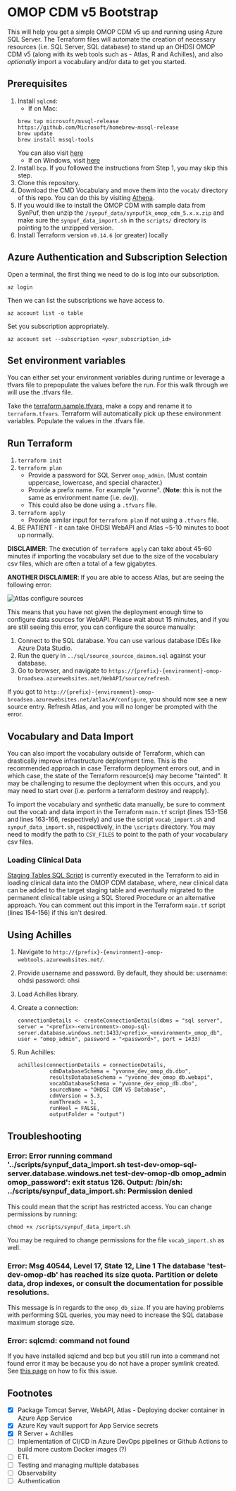 # OMOP CDM v5 Bootstrap

This will help you get a simple OMOP CDM v5 up and running using Azure SQL Server. The Terraform files will automate the creation of necessary resources (i.e. SQL Server, SQL database) to stand up an OHDSI OMOP CDM v5 (along with its web tools such as - Atlas, R and Achilles), and also _optionally_ import a vocabulary and/or data to get you started.

## Prerequisites

1. Install `sqlcmd`:
    - If on Mac:
    ```
    brew tap microsoft/mssql-release https://github.com/Microsoft/homebrew-mssql-release
    brew update
    brew install mssql-tools
    ```
    You can also visit [here](https://docs.microsoft.com/en-us/sql/linux/sql-server-linux-setup-tools?view=sql-server-ver15#macos)
    - If on Windows, visit [here](https://docs.microsoft.com/en-us/sql/tools/sqlcmd-utility?view=sql-server-ver15)
2. Install `bcp`. If you followed the instructions from Step 1, you may skip this step.
3. Clone this repository.
4. Download the CMD Vocabulary and move them into the `vocab/` directory of this repo. You can do this by visiting [Athena](https://athena.ohdsi.org/).
5. If you would like to install the OMOP CDM with sample data from SynPuf, then unzip the `/synpuf_data/synpuf1k_omop_cdm_5.x.x.zip` and make sure the `synpuf_data_import.sh` in the `scripts/` directory is pointing to the unzipped version.
6. Install Terraform version `v0.14.6` (or greater) locally

## Azure Authentication and Subscription Selection

Open a terminal, the first thing we need to do is log into our subscription.

```
az login
```
Then we can list the subscriptions we have access to.
```
az account list -o table
```

Set you subscription appropriately.
```
az account set --subscription <your_subscription_id>
```

## Set environment variables

You can either set your environment variables during runtime or leverage a tfvars file to prepopulate the values before the run. For this walk through we will use the
.tfvars file.

Take the [terraform.sample.tfvars](terraform/terraform.sample.tfvars), make a copy and rename it to `terraform.tfvars`. Terraform will automatically pick up these environment variables. Populate the values in the .tfvars file.

## Run Terraform

1. `terraform init`
2. `terraform plan`
    - Provide a password for SQL Server `omop_admin`. (Must contain uppercase, lowercase, and special character.)
    - Provide a prefix name. For example "yvonne". (**Note**: this is not the same as environment name (i.e. `dev`)).
    - This could also be done using a `.tfvars` file.
3. `terraform apply`
    - Provide similar input for `terraform plan` if not using a `.tfvars` file.
4. BE PATIENT - it can take OHDSI WebAPI and Atlas ~5-10 minutes to boot up normally.

**DISCLAIMER**: The execution of `terraform apply` can take about 45-60 minutes if importing the vocabulary set due to the size of the vocabulary csv files, which are often a total of a few gigabytes.

**ANOTHER DISCLAIMER**: If you are able to access Atlas, but are seeing the following error:

![Atlas configure sources](./docs/assets/atlas_config.png)

This means that you have not given the deployment enough time to configure data sources for WebAPI. Please wait about 15 minutes, and if you are still seeing this error, you can configure the source manually:

1. Connect to the SQL database. You can use various database IDEs like Azure Data Studio.
2. Run the query in `../sql/source_sourcce_daimon.sql` against your database.
3. Go to browser, and navigate to `https://{prefix}-{environment}-omop-broadsea.azurewebsites.net/WebAPI/source/refresh`.

If you got to `http://{prefix}-{environment}-omop-broadsea.azurewebsites.net/atlas/#/configure`, you should now see a new source entry. Refresh Atlas, and you will no longer be prompted with the error.

## Vocabulary and Data Import

You can also import the vocabulary outside of Terraform, which can drastically improve infrastructure deployment time. This is the recommended approach in case Terraform deployment errors out, and in which case, the state of the Terraform resource(s) may become "tainted". It may be challenging to resume the deployment when this occurs, and you may need to start over (i.e. perform a terraform destroy and reapply).

To import the vocabulary and synthetic data manually, be sure to comment out the vocab and data import in the Terraform `main.tf` script (lines 153-156 and lines 163-166, respectively) and use the script `vocab_import.sh` and `synpuf_data_import.sh`, respectively, in the `\scripts` directory. You may need to modify the path to `CSV_FILES` to point to the path of your vocabulary csv files.

### Loading Clinical Data 

[Staging Tables SQL Script](./sql/OMOP_CDM_sql_server_staging_ddl_indexes.sql) is currently executed in the Terraform to aid in loading clinical data into the OMOP CDM database, where, new clinical data can be added to the target staging table and eventually migrated to the permanent clinical table using a SQL Stored Procedure or an alternative approach. You can comment out this import in the Terraform `main.tf` script (lines 154-156) if this isn't desired. 

## Using Achilles

1. Navigate to `http://{prefix}-{environment}-omop-webtools.azurewebsites.net/`.
2. Provide username and password. By default, they should be:
    username: ohdsi
    password: ohsi
3. Load Achilles library.
4. Create a connection:

    ```
    connectionDetails <- createConnectionDetails(dbms = "sql server", server = "<prefix>-<environment>-omop-sql-server.database.windows.net:1433/<prefix>_<environment>_omop_db", user = "omop_admin", password = "<password>", port = 1433)
    ```

5. Run Achilles:

    ```
    achilles(connectionDetails = connectionDetails,
              cdmDatabaseSchema = "yvonne_dev_omop_db.dbo",
              resultsDatabaseSchema = "yvonne_dev_omop_db.webapi",
              vocabDatabaseSchema = "yvonne_dev_omop_db.dbo",
              sourceName = "OHDSI CDM V5 Database",
              cdmVersion = 5.3,
              numThreads = 1,
              runHeel = FALSE,
              outputFolder = "output")
    ```

## Troubleshooting

### Error: Error running command '../scripts/synpuf_data_import.sh test-dev-omop-sql-server.database.windows.net test-dev-omop-db omop_admin omop_password': exit status 126. Output: /bin/sh: ../scripts/synpuf_data_import.sh: Permission denied

This could mean that the script has restricted access. You can change permissions by running:

```
chmod +x /scripts/synpuf_data_import.sh
```

You may be required to change permissions for the file `vocab_import.sh` as well.

### Error: Msg 40544, Level 17, State 12, Line 1 The database 'test-dev-omop-db' has reached its size quota. Partition or delete data, drop indexes, or consult the documentation for possible resolutions.

This message is in regards to the `omop_db_size`. If you are having problems with performing SQL queries, you may need to increase the SQL database maximum storage size.

### Error: sqlcmd: command not found

If you have installed sqlcmd and bcp but you still run into a command not found error it may be because you do not have a proper symlink created. See [this page](https://sqlserveronlinuxbackup.com/sqlcmd-command-not-found-ubuntu/) on how to fix this issue.

## Footnotes

- [x] Package Tomcat Server, WebAPI, Atlas - Deploying docker container in Azure App Service
- [x] Azure Key vault support for App Service secrets
- [x] R Server + Achilles
- [ ] Implementation of CI/CD in Azure DevOps pipelines or Github Actions to build more custom Docker images (?)
- [ ] ETL
- [ ] Testing and managing multiple databases
- [ ] Observability
- [ ] Authentication
